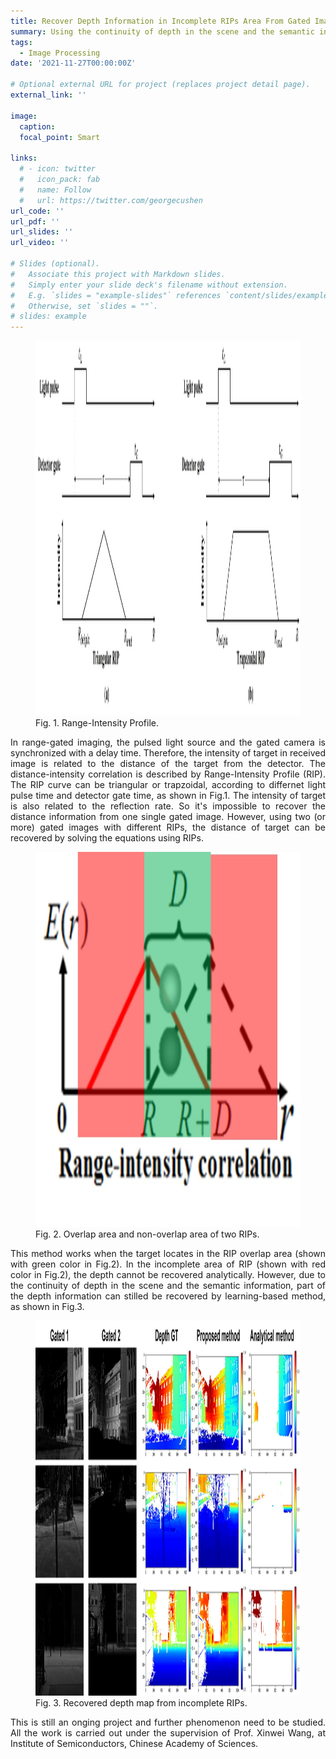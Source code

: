 ```yaml
---
title: Recover Depth Information in Incomplete RIPs Area From Gated Images
summary: Using the continuity of depth in the scene and the semantic information, part of the depth information of the target located in the non-overlap area of RIPs in gated images can be recovered by learning-based method.
tags:
  - Image Processing
date: '2021-11-27T00:00:00Z'

# Optional external URL for project (replaces project detail page).
external_link: ''

image:
  caption: 
  focal_point: Smart

links:
  # - icon: twitter
  #   icon_pack: fab
  #   name: Follow
  #   url: https://twitter.com/georgecushen
url_code: ''
url_pdf: ''
url_slides: ''
url_video: ''

# Slides (optional).
#   Associate this project with Markdown slides.
#   Simply enter your slide deck's filename without extension.
#   E.g. `slides = "example-slides"` references `content/slides/example-slides.md`.
#   Otherwise, set `slides = ""`.
# slides: example
---
```


<h8 style="text-align: justify;">

<figure>
 <img src="fig1.jpg" alt="a" width="600px" height="600px"/>
  <figcaption>
      <h10>Fig. 1. Range-Intensity Profile.</h10>
  </figcaption>
</figure>

In range-gated imaging, the pulsed light source and the gated camera is synchronized with a delay time. Therefore, the intensity of target in received image is related to the distance of the target from the detector. The distance-intensity correlation is described by Range-Intensity Profile (RIP). The RIP curve can be triangular or trapzoidal, according to differnet light pulse time and detector gate time, as shown in Fig.1. The intensity of target is also related to the reflection rate. So it's impossible to recover the distance information from one single gated image. However, using two (or more) gated images with different RIPs, the distance of target can be recovered by solving the equations using RIPs.

<figure>
 <img src="fig2.jpg" alt="a" width="600px" height="600px"/>
  <figcaption>
      <h10>Fig. 2. Overlap area and non-overlap area of two RIPs.</h10>
  </figcaption>
</figure>

This method works when the target locates in the RIP overlap area (shown with green color in Fig.2). In the incomplete area of RIP (shown with red color in Fig.2), the depth cannot be recovered analytically. However, due to the continuity of depth in the scene and the semantic information, part of the depth information can stilled be recovered by learning-based method, as shown in Fig.3.

<figure>
 <img src="fig3.jpg" alt="a" width="600px" height="600px"/>
  <figcaption>
      <h10>Fig. 3. Recovered depth map from incomplete RIPs.</h10>
  </figcaption>
</figure>

This is still an onging project and further phenomenon need to be studied. All the work is carried out under the supervision of Prof. Xinwei Wang, at Institute of Semiconductors, Chinese Academy of Sciences.

</h8>